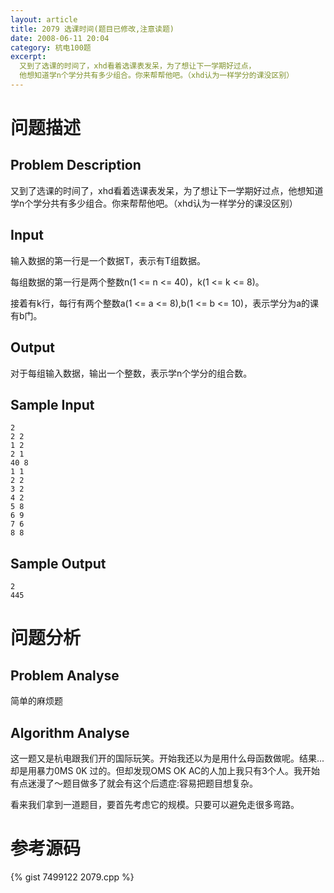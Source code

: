 ```yaml
---
layout: article
title: 2079 选课时间(题目已修改,注意读题)
date: 2008-06-11 20:04
category: 杭电100题
excerpt:
  又到了选课的时间了，xhd看着选课表发呆，为了想让下一学期好过点，
  他想知道学n个学分共有多少组合。你来帮帮他吧。（xhd认为一样学分的课没区别）
---
```

# 问题描述

## Problem Description

又到了选课的时间了，xhd看着选课表发呆，为了想让下一学期好过点，他想知道学n个学分共有多少组合。你来帮帮他吧。（xhd认为一样学分的课没区别）

## Input

输入数据的第一行是一个数据T，表示有T组数据。

每组数据的第一行是两个整数n(1 <= n <= 40)，k(1 <= k <= 8)。

接着有k行，每行有两个整数a(1 <= a <= 8),b(1 <= b <= 10)，表示学分为a的课有b门。

## Output

对于每组输入数据，输出一个整数，表示学n个学分的组合数。

## Sample Input

    2
    2 2
    1 2
    2 1
    40 8
    1 1
    2 2
    3 2
    4 2
    5 8
    6 9
    7 6
    8 8

## Sample Output

    2
    445

# 问题分析

## Problem Analyse

简单的麻烦题

## Algorithm Analyse

这一题又是杭电跟我们开的国际玩笑。开始我还以为是用什么母函数做呢。结果...却是用暴力0MS 0K 过的。但却发现OMS OK AC的人加上我只有3个人。我开始有点迷漫了～题目做多了就会有这个后遗症:容易把题目想复杂。

看来我们拿到一道题目，要首先考虑它的规模。只要可以避免走很多弯路。 

# 参考源码

{% gist 7499122 2079.cpp %}

